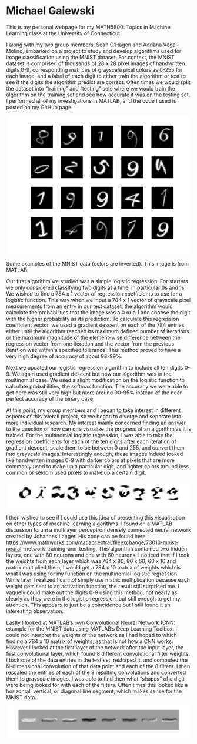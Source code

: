 # Michael Gaiewski

This is my personal webpage for my MATH5800: Topics in Machine Learning class at the University of Connecticut

I along with my two group members, Sean O’Hagen and Adriana Vega-Molino, embarked on a project to study and develop algorithms used for image classification using the MNIST dataset. For context, the MNIST dataset is comprised of thousands of 28 x 28 pixel images of handwritten digits 0-9, corresponding matrices of grayscale pixel colors as 0-255 for each image, and a label of each digit to either train the algorithm or test to see if the digits the algorithm predict are correct. Often times we would split the dataset into “training” and “testing” sets where we would train the algorithm on the training set and see how accurate it was on the testing set. I performed all of my investigations in MATLAB, and the code I used is posted on my GitHub page.

![MNIST Samples](MNISTSample.png)

Some examples of the MNIST data (colors are inverted). This image is from MATLAB.

Our first algorithm we studied was a simple logistic regression. For starters we only considered classifying two digits at a time, in particular 0s and 1s. We wished to find a 784 x 1 vector of regression coefficients to use for a logistic function. This way when we input a 784 x 1 vector of grayscale pixel measurements from an entry in our test dataset, the algorithm would calculate the probabilities that the image was a 0 or a 1 and choose the digit with the higher probability as its prediction. To calculate this regression coefficient vector, we used a gradient descent on each of the 784 entries either until the algorithm reached its maximum defined number of iterations or the maximum magnitude of the element-wise difference between the regression vector from one iteration and the vector from the previous iteration was within a specified tolerance. This method proved to have a very high degree of accuracy of about 98-99%.

Next we updated our logistic regression algorithm to include all ten digits 0-9. We again used gradient descent but now our algorithm was in the multinomial case. We used a slight modification on the logistic function to calculate probabilities, the softmax function. The accuracy we were able to get here was still very high but more around 90-95% instead of the near perfect accuracy of the binary case.

At this point, my group members and I began to take interest in different aspects of this overall project, so we began to diverge and separate into more individual research. My interest mainly concerned finding an answer to the question of how can one visualize the progress of an algorithm as it is trained. For the multinomial logistic regression, I was able to take the regression coefficients for each of the ten digits after each iteration of gradient descent, scale them to be between 0 and 255, and convert them into grayscale images. Interestingly enough, these images indeed looked like handwritten images 0-9 with darker colors at pixels that are more commonly used to make up a particular digit, and lighter colors around less common or seldom used pixels to make up a certain digit. 

![Logistic Regression Visual](ThetaPic.jpg)

I then wished to see if I could use this idea of presenting this visualization on other types of machine learning algorithms. I found on a MATLAB discussion forum a multilayer perceptron densely connected neural network created by Johannes Langer. His code can be found here https://www.mathworks.com/matlabcentral/fileexchange/73010-mnist-neural
-network-training-and-testing. This algorithm contained two hidden layers, one with 80 neurons and one with 60 neurons. I noticed that if I took the weights from each layer which was 784 x 80, 80 x 60, 60 x 10 and matrix multiplied them, I would get a 784 x 10 matrix of weights which is what I was using for my function on the multinomial logistic regression. While later I realized I cannot simply use matrix multiplication because each weight gets sent to an activation function, the result still surprised me. I vaguely could make out the digits 0-9 using this method, not nearly as clearly as they were in the logistic regression, but still enough to get my attention. This appears to just be a coincidence but I still found it an interesting observation.

Lastly I looked at MATLAB’s own Convolutional Neural Network (CNN) example for the MNIST data using MATLAB’s Deep Learning Toolbox. I could not interpret the weights of the network as I had hoped to which finding a 784 x 10 matrix of weights, as that is not how a CNN works. However I looked at the first layer of the network after the input layer, the first convolutional layer, which found 8 different convolutional filter weights. I took one of the data entries in the test set, reshaped it, and computed the N-dimensional convolution of that data point and each of the 8 filters. I then rescaled the entries of each of the 8 resulting convolutions and converted them to grayscale images. I was able to find then what “shapes” of a digit were being looked for with each of the filters. Often times this looked like a horizontal, vertical, or diagonal line segment, which makes sense for the MNIST data.

![CNN Visual](CNN.jpg)

